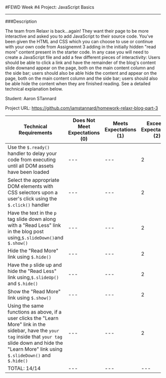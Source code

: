 #FEWD Week #4 Project: JavaScript Basics

---


###Description


The team from Relaxr is back...again! They want their page to be more interactive and asked you to add JavaScript to
their source code. You've been given the HTML and CSS which you can choose to use or continue with your own code from
Assignemnt 3 adding in the initially hidden "read more" content present in the starter code.  In any case you will 
need to create a JavaScript file and add a few different pieces of interactivity:  Users should be able to click a 
link and have the remainder of the blog's content slide downand appear on the page, both on the main content column 
and the side bar; users should also be able hide the content and appear on the page, both on the main content column 
and the side bar; users should also be able hide the content when they are finished reading. See a detailed technical 
explanation below.

Student: Aaron STannard

Project URL: https://github.com/iamstannard/homework-relaxr-blog-part-3


| Technical Requirements | Does Not Meet Expectations (0) | Meets Expectations (1) | Exceeds Expectations (2) |
| --- | --- | --- | --- |
| Use the `$.ready()` handler to delay your code from executing until all DOM assets have been loaded | --- | --- | 2 |
| Select the appropriate DOM elements with CSS selectors upon a user's click using the `$.click()` handler | --- | --- | 2 |
|Have the text in the `p` tag slide down along with a "Read Less" link in the blog post using,`$.slideDown()`and `$.show()`| --- | --- | 2 |
| Hide the "Read More" link using `$.hide()` | --- | --- | 2 |
| Have the `p` slide up and hide the "Read Less" link using,`$.slideUp()` and `$.hide()` | --- | --- | 2 |
| Show the "Read More" link using `$.show()`| --- | --- | 2 |
| Using the same functions as above, if a user clicks the "Learn More" link in the sidebar, have the `your tag` inside that `your tag` slide down and hide the "Learn More" link using `$.slideDown()` and `$.hide()` | --- | --- | 2 |
|TOTAL: 14/14| --- | --- | --- |
